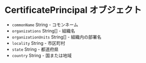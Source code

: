 # CertificatePrincipal オブジェクト

* `commonName` String - コモンネーム
* `organizations` String[] - 組織名
* `organizationUnits` String[] - 組織内の部署名
* `locality` String - 市区町村
* `state` String - 都道府県
* `country` String - 国または地域